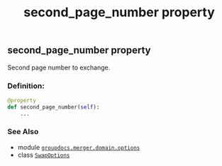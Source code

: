 ﻿---
title: second_page_number property
second_title: GroupDocs.Merger for Python via .NET API References
description: 
type: docs
url: /python-net/groupdocs.merger.domain.options/swapoptions/second_page_number/
is_root: false
weight: 40
---

## second_page_number property


Second page number to exchange.
### Definition:
```python
@property
def second_page_number(self):
    ...
```

### See Also
* module [`groupdocs.merger.domain.options`](../../)
* class [`SwapOptions`](/merger/python-net/groupdocs.merger.domain.options/swapoptions)
